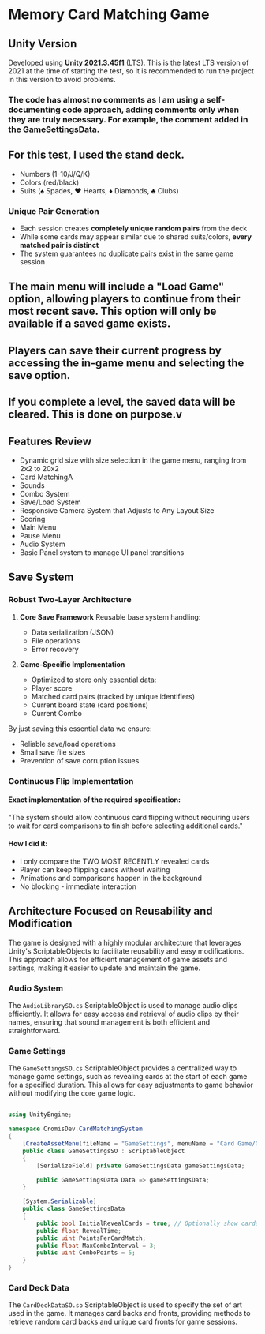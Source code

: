 # Memory Card Matching Game

## Unity Version
Developed using **Unity 2021.3.45f1** (LTS). This is the latest LTS version of 2021 at the time of starting the test, so it is recommended to run the project in this version to avoid problems.

### The code has almost no comments as I am using a self-documenting code approach, adding comments only when they are truly necessary. For example, the comment added in the GameSettingsData.

## For this test, I used the stand deck.
- Numbers (1-10/J/Q/K)
- Colors (red/black)
- Suits (♠ Spades, ♥ Hearts, ♦ Diamonds, ♣ Clubs)

### Unique Pair Generation
- Each session creates **completely unique random pairs** from the deck
- While some cards may appear similar due to shared suits/colors, **every matched pair is distinct**
- The system guarantees no duplicate pairs exist in the same game session

## The main menu will include a "Load Game" option, allowing players to continue from their most recent save. This option will only be available if a saved game exists.
## Players can save their current progress by accessing the in-game menu and selecting the save option.
## If you complete a level, the saved data will be cleared. This is done on purpose.v

## Features Review
- Dynamic grid size with size selection in the game menu, ranging from 2x2 to 20x2
- Card MatchingA
- Sounds
- Combo System
- Save/Load System
- Responsive Camera System that Adjusts to Any Layout Size
- Scoring
- Main Menu
- Pause Menu
- Audio System
- Basic Panel system to manage UI panel transitions

## Save System
### Robust Two-Layer Architecture
1. **Core Save Framework**
   Reusable base system handling:
   - Data serialization (JSON)
   - File operations
   - Error recovery

2. **Game-Specific Implementation**
   - Optimized to store only essential data:
   - Player score
   - Matched card pairs (tracked by unique identifiers)
   - Current board state (card positions)
   - Current Combo

By just saving this essential data we ensure:
- Reliable save/load operations
- Small save file sizes
- Prevention of save corruption issues

### Continuous Flip Implementation

#### Exact implementation of the required specification:
"The system should allow continuous card flipping without requiring users to wait for card comparisons to finish before selecting additional cards."

#### How I did it:
- I only compare the TWO MOST RECENTLY revealed cards
- Player can keep flipping cards without waiting
- Animations and comparisons happen in the background
- No blocking - immediate interaction

## Architecture Focused on Reusability and Modification

The game is designed with a highly modular architecture that leverages Unity's ScriptableObjects to facilitate reusability and easy modifications. This approach allows for efficient management of game assets and settings, making it easier to update and maintain the game.

### Audio System
The `AudioLibrarySO.cs` ScriptableObject is used to manage audio clips efficiently. It allows for easy access and retrieval of audio clips by their names, ensuring that sound management is both efficient and straightforward.

### Game Settings
The `GameSettingsSO.cs` ScriptableObject provides a centralized way to manage game settings, such as revealing cards at the start of each game for a specified duration. This allows for easy adjustments to game behavior without modifying the core game logic.

``` csharp

using UnityEngine;

namespace CromisDev.CardMatchingSystem
{
    [CreateAssetMenu(fileName = "GameSettings", menuName = "Card Game/Game Settings")]
    public class GameSettingsSO : ScriptableObject
    {
        [SerializeField] private GameSettingsData gameSettingsData;

        public GameSettingsData Data => gameSettingsData;
    }

    [System.Serializable]
    public class GameSettingsData
    {
        public bool InitialRevealCards = true; // Optionally show cards to player at the beginning for memorizing
        public float RevealTime;
        public uint PointsPerCardMatch;
        public float MaxComboInterval = 3;
        public uint ComboPoints = 5;
    }
}
```

### Card Deck Data
The `CardDeckDataSO.so` ScriptableObject is used to specify the set of art used in the game. It manages card backs and fronts, providing methods to retrieve random card backs and unique card fronts for game sessions.
